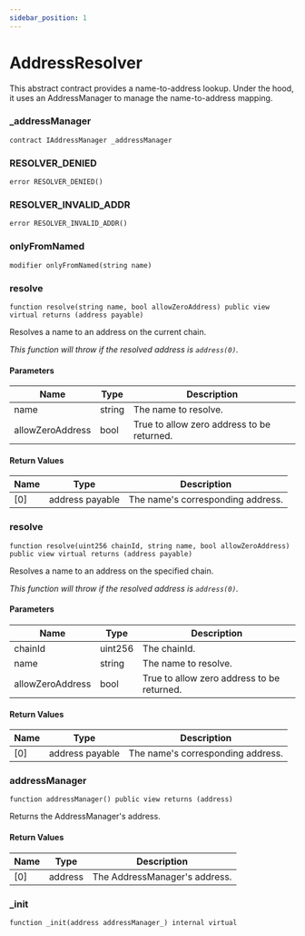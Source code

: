 ```yaml
---
sidebar_position: 1
---
```


# AddressResolver

This abstract contract provides a name-to-address lookup. Under the hood,
it uses an AddressManager to manage the name-to-address mapping.

### \_addressManager

```solidity
contract IAddressManager _addressManager
```

### RESOLVER_DENIED

```solidity
error RESOLVER_DENIED()
```

### RESOLVER_INVALID_ADDR

```solidity
error RESOLVER_INVALID_ADDR()
```

### onlyFromNamed

```solidity
modifier onlyFromNamed(string name)
```

### resolve

```solidity
function resolve(string name, bool allowZeroAddress) public view virtual returns (address payable)
```

Resolves a name to an address on the current chain.

_This function will throw if the resolved address is `address(0)`._

#### Parameters

| Name             | Type   | Description                                |
| ---------------- | ------ | ------------------------------------------ |
| name             | string | The name to resolve.                       |
| allowZeroAddress | bool   | True to allow zero address to be returned. |

#### Return Values

| Name | Type            | Description                       |
| ---- | --------------- | --------------------------------- |
| [0]  | address payable | The name's corresponding address. |

### resolve

```solidity
function resolve(uint256 chainId, string name, bool allowZeroAddress) public view virtual returns (address payable)
```

Resolves a name to an address on the specified chain.

_This function will throw if the resolved address is `address(0)`._

#### Parameters

| Name             | Type    | Description                                |
| ---------------- | ------- | ------------------------------------------ |
| chainId          | uint256 | The chainId.                               |
| name             | string  | The name to resolve.                       |
| allowZeroAddress | bool    | True to allow zero address to be returned. |

#### Return Values

| Name | Type            | Description                       |
| ---- | --------------- | --------------------------------- |
| [0]  | address payable | The name's corresponding address. |

### addressManager

```solidity
function addressManager() public view returns (address)
```

Returns the AddressManager's address.

#### Return Values

| Name | Type    | Description                   |
| ---- | ------- | ----------------------------- |
| [0]  | address | The AddressManager's address. |

### \_init

```solidity
function _init(address addressManager_) internal virtual
```
